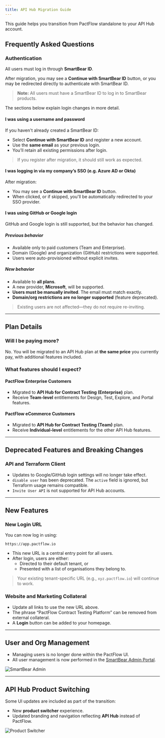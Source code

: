 ```yaml
---
title: API Hub Migration Guide
---
```


This guide helps you transition from PactFlow standalone to your API Hub account.

## Frequently Asked Questions

### Authentication

All users must log in through **SmartBear ID**.

After migration, you may see a **Continue with SmartBear ID** button, or you may be redirected directly to authenticate with SmartBear ID.

> **Note:** All users must have a SmartBear ID to log in to SmartBear products.

The sections below explain login changes in more detail.

#### I was using a username and password

If you haven't already created a SmartBear ID:

- Select **Continue with SmartBear ID** and register a new account.
- Use the **same email** as your previous login.
- You’ll retain all existing permissions after login.

> If you register after migration, it should still work as expected.

#### I was logging in via my company’s SSO (e.g. Azure AD or Okta)

After migration:

- You may see a **Continue with SmartBear ID** button.
- When clicked, or if skipped, you'll be automatically redirected to your SSO provider.

#### I was using GitHub or Google login

GitHub and Google login is still supported, but the behavior has changed.

##### Previous behavior

- Available only to paid customers (Team and Enterprise).
- Domain (Google) and organization (GitHub) restrictions were supported.
- Users were auto-provisioned without explicit invites.

##### New behavior

- Available to **all plans**.
- A new provider, **Microsoft**, will be supported.
- **Users must be manually invited**. The email must match exactly.
- **Domain/org restrictions are no longer supported** (feature deprecated).

> Existing users are not affected—they do not require re-inviting.

---

## Plan Details

### Will I be paying more?

No. You will be migrated to an API Hub plan at **the same price** you currently pay, with additional features included.

### What features should I expect?

#### PactFlow Enterprise Customers

- Migrated to **API Hub for Contract Testing (Enterprise)** plan.
- Receive **Team-level** entitlements for Design, Test, Explore, and Portal features.

#### PactFlow eCommerce Customers

- Migrated to **API Hub for Contract Testing (Team)** plan.
- Receive **Individual-level** entitlements for the other API Hub features.

---

## Deprecated Features and Breaking Changes

### API and Terraform Client

- Updates to Google/GitHub login settings will no longer take effect.
- `disable user` has been deprecated. The `active` field is ignored, but Terraform usage remains compatible.
- `Invite User API` is not supported for API Hub accounts.

---

## New Features

### New Login URL

You can now log in using:

```
https://app.pactflow.io
```

- This new URL is a central entry point for all users.
- After login, users are either:
  - Directed to their default tenant, or
  - Presented with a list of organisations they belong to.

> Your existing tenant-specific URL (e.g., `xyz.pactflow.io`) will continue to work.

### Website and Marketing Collateral

- Update all links to use the new URL above.
- The phrase “PactFlow Contract Testing Platform” can be removed from external collateral.
- A **Login** button can be added to your homepage.

---

## User and Org Management

- Managing users is no longer done within the PactFlow UI.
- All user management is now performed in the [SmartBear Admin Portal](https://support.smartbear.com/swaggerhub/docs/admin/manage-users.html).

![SmartBear Admin](/ui/apihub/migration-smartbear-admin.png)

---

## API Hub Product Switching

Some UI updates are included as part of the transition:

- New **product switcher** experience.
- Updated branding and navigation reflecting **API Hub** instead of PactFlow.

![Product Switcher](/ui/apihub/migration-product-switcher.png)